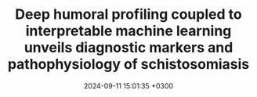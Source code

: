 ---
title: Deep humoral profiling coupled to interpretable machine learning unveils diagnostic markers and pathophysiology of schistosomiasis
description: Saha A*, <strong><u>Chakraborty T*</strong></u>, <strong><u>Rahimikollu J</strong></u>, <strong><u>Xiao H</strong></u>, de Oliveira LBP, Hand TW, Handali S, Secor WE, A OFraga L, Fairley JK✝, <strong><u>Das J✝</strong></u>, Sarkar A✝
date: 2024-09-11 15:01:35 +0300
image: '/images/Deep_humoral_profiling_coupled_to.png'
tags: [Antibodyomics,Machine_Learning]
href : 'https://www.science.org/doi/10.1126/scitranslmed.adk7832'
published: Science Translational Medicine 2024
year : 2024
featured: true
---